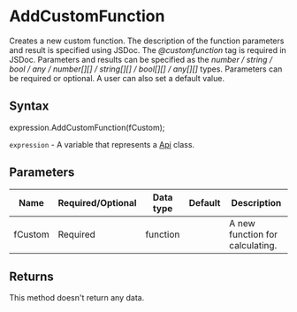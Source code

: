 # AddCustomFunction

Creates a new custom function.
The description of the function parameters and result is specified using JSDoc. The <em>@customfunction</em> tag is required in JSDoc.
Parameters and results can be specified as the <em>number / string / bool / any / number[][] / string[][] / bool[][] / any[][]</em> types.
Parameters can be required or optional. A user can also set a default value.

## Syntax

expression.AddCustomFunction(fCustom);

`expression` - A variable that represents a [Api](../Api.md) class.

## Parameters

| **Name** | **Required/Optional** | **Data type** | **Default** | **Description** |
| ------------- | ------------- | ------------- | ------------- | ------------- |
| fCustom | Required | function |  | A new function for calculating. |

## Returns

This method doesn't return any data.